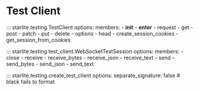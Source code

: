 # Test Client

::: starlite.testing.TestClient
    options:
        members:
            - __init__
            - __enter__
            - request
            - get
            - post
            - patch
            - put
            - delete
            - options
            - head
            - create_session_cookies
            - get_session_from_cookies

::: starlite.testing.test_client.WebSocketTestSession
    options:
        members:
            - close
            - receive
            - receive_bytes
            - receive_json
            - receive_text
            - send
            - send_bytes
            - send_json
            - send_text

::: starlite.testing.create_test_client
    options:
        separate_signature: false  # black fails to format

